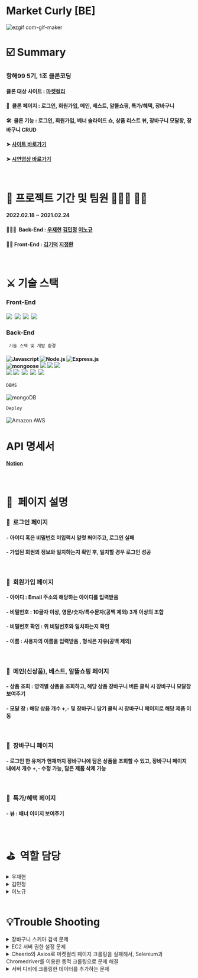 <H1>Market Curly [BE]</H1>

<!-- ![스크린샷 2022-02-23 오후 8 55 07](https://user-images.githubusercontent.com/97425158/155314401-8558d176-520b-48be-a150-2742de58a844.png) -->

![ezgif com-gif-maker](https://user-images.githubusercontent.com/97425158/155457111-d549a345-d03b-4fe5-a500-86260b682822.gif)


<H1>☑️ Summary</H1>

<H3> 항해99 5기, 1조 클론코딩 </H3>

<H4> 클론 대상 사이트 :&nbsp;<a href="https://www.kurly.com/shop/main/index.php?utm_source=1055&utm_medium=2202&utm_campaign=home_hashtag&utm_term=&gclid=Cj0KCQiA09eQBhCxARIsAAYRiymFTo_B-h_Ud0gO_bvKSG36IaBralIpgBFdb2WKsfT25LH5s8RrK-4aAm26EALw_wcB#%EB%A7%88%EC%BC%93%EC%BB%AC%EB%A6%AC&utm_content=brand" alt="#">마켓컬리</a> </H4>

<H4> 📸 &nbsp;클론 페이지 : 로그인, 회원가입, 메인, 베스트, 알뜰쇼핑, 특가/혜택, 장바구니</H4>
<H4> 🛠 &nbsp;클론 기능 : 로그인, 회원가입, 베너 슬라이드 쇼, 상품 리스트 뷰, 장바구니 모달창, 장바구니 CRUD </H4> 

<H4> ➤ <a href="https://www.naver.com" alt="클론사이트">사이트 바로가기</a> </H4>
<H4> ➤ <a href="https://www.naver.com" alt="클론사이트">시연영상 바로가기</a> </H4> </br>

<H1> 📅 프로젝트 기간 및 팀원 👨🏻‍💻 👩‍💻 </H1>

<H4> 2022.02.18 ~ 2021.02.24 </H4>

<H4> 👨‍👩‍👧 &nbsp;Back-End : <a href="https://github.com/Ausdauer1" alt="우재현">우재현</a> <a href="https://github.com/minkimhere" alt="김민정">김민정</a> <a href="https://github.com/nklee6300" alt="이노규">이노규</a> </H4>

<H4> 👨‍👦&nbsp;Front-End : <a href="https://github.com/nikemaniaa1987" alt="김기덕">김기덕</a>  <a href="https://github.com/jeonghwanJay" alt="지정환">지정환</a> </H4> </br>

<H1> ⚔️&nbsp;기술 스택 </H1>

<H3> Front-End </H3>
<!-- <H4> React &nbsp; Javascript &nbsp; Html &nbsp; Css &nbsp; S3 &nbsp; Github </H4> </br>
<H3> Back-End </H3>
<H4> Node.js &nbsp; Express &nbsp; Mysql &nbsp; MongoDB &nbsp; EC2 &nbsp; Github </H4> -->
<H4>
  <img src="https://img.shields.io/badge/react-61DAFB?style=for-the-badge&logo=react&logoColor=black">&nbsp;
  <img src="https://img.shields.io/badge/javascript-F7DF1E?style=for-the-badge&logo=javascript&logoColor=black">&nbsp;
  <img src="https://img.shields.io/badge/html5-E34F26?style=for-the-badge&logo=html5&logoColor=white">&nbsp; 
  <img src="https://img.shields.io/badge/css-1572B6?style=for-the-badge&logo=css3&logoColor=white"> 
</H4>

<H3> Back-End </H3>

` 기술 스택 및 개발 환경`
<H4>
  <img alt="Javascript" src ="https://img.shields.io/badge/JavaScript-F7DF1E.svg?&style=for-the-badge&logo=JavaScript&logoColor=black"/>
  <img alt="Node.js" src ="https://img.shields.io/badge/Node.js-339933.svg?&style=for-the-badge&logo=Node.js&logoColor=white"/>
  <img alt="Express.js" src ="https://img.shields.io/badge/express-000000.svg?&style=for-the-badge&logo=express&logoColor=white"/>
  <br>
  <img alt="mongoose" src ="https://img.shields.io/badge/mongoose-47A248.svg?&style=for-the-badge&logo=mongoose&logoColor=white"/>
  <img src ="https://img.shields.io/badge/mongoose sequence-47A248.svg?&style=for-the-badge&logo=mongoose-sequence&logoColor=mongoose-sequence"/>
  <img src ="https://img.shields.io/badge/bcrypt-003A70.svg?&style=for-the-badge&logo=bcrypt&logoColor=#003A70"/>
  <img src ="https://img.shields.io/badge/JSON Web Tokens-000000.svg?&style=for-the-badge&logo=JSON Web Tokens&logoColor=#000000"/>
  <br>
  <img src ="https://img.shields.io/badge/JOI-1071D3.svg?&style=for-the-badge&logo=JOI&logoColor=#1071D3"/>
  <img src="https://img.shields.io/badge/selenium-41454A?style=for-the-badge&logo=selenium&logoColor=white">&nbsp;
  <img src="https://img.shields.io/badge/.env-FFE005?style=for-the-badge&logo=.env&logoColor=white">&nbsp;
  <img src="https://img.shields.io/badge/cors-55C2E1?style=for-the-badge&logo=cors&logoColor=white">&nbsp;
  <img src="https://img.shields.io/badge/prettier-360D3A?style=for-the-badge&logo=prettier&logoColor=white">&nbsp;
  <br>
</H4>

`DBMS` <br>
<br>
<img alt="mongoDB" src ="https://img.shields.io/badge/mongoDB-47A248.svg?&style=for-the-badge&logo=mongoDB&logoColor=white"/>


`Deploy` <br>
<br>
<img alt="Amazon AWS" src ="https://img.shields.io/badge/Amazon AWS-232F3E.svg?&style=for-the-badge&logo=Amazon AWS&logoColor=white"/>


<H1> API 명세서 </H1>
<H4> <a href="https://www.notion.so/1-791912de3ba5498b8ba9979ac16891a9" alt="API 명세서">Notion</a> </H4> </br>

<H1> 📜&nbsp; 페이지 설명 </H1>
<H3> 📎&nbsp; 로그인 페이지 </H3>
<H4> - 아이디 혹은 비밀번호 미입력시 알럿 띄어주고, 로그인 실패 </H4>
<H4> - 가입된 회원의 정보와 일치하는지 확인 후, 일치할 경우 로그인 성공 </H4> </br>

<H3> 📎&nbsp; 회원가입 페이지 </H3>
<H4> - 아이디 : Email 주소의 해당하는 아이디를 입력받음 </H4>
<H4> - 비밀번호 : 10글자 이상, 영문/숫자/특수문자(공백 제외) 3개 이상의 조합 </H4>
<H4> - 비밀번호 확인 : 위 비밀번호와 일치하는지 확인 </H4>
<H4> - 이름 : 사용자의 이름을 입력받음 , 형식은 자유(공백 제외) </H4> </br>

<H3> 📎&nbsp; 메인(신상품), 베스트, 알뜰쇼핑 페이지 </H3>
<H4> - 상품 조회 : 영역별 상품을 조회하고, 해당 상품 장바구니 버튼 클릭 시 장바구니 모달창 보여주기</H4>
<H4> - 모달 창 : 해당 상품 개수 +,- 및 장바구니 담기 클릭 시 장바구니 페이지로 해당 제품 이동 </H4> </br>

<H3> 📎&nbsp; 장바구니 페이지 </H3>
<H4> - 로그인 한 유저가 현재까지 장바구니에 담은 상품을 조회할 수 있고, 장바구니 페이지 내에서 개수 +,- 수정 가능, 담은 제품 삭제 가능 </H4> </br>

<H3> 📎&nbsp; 특가/혜택 페이지 </H3>
<H4> - 뷰 : 배너 이미지 보여주기 </H4> </br>

<H1> ⛳️&nbsp; 역할 담당 </H1>
  
  <details>
    <summary>우재현</summary>
    <!-- summary 아래 한칸 공백 두고 내용 삽입 -->

        * [기능] Selenium으로 마켓컬리 홈페이지의 상품들을 크롤링 하여 DB에 넣어주기, 메인페이지에서 DB의 내용 카테고리에 맞게 넘겨주기
  </details>
  
  <details>
    <summary>김민정</summary>
    <!-- summary 아래 한칸 공백 두고 내용 삽입 -->
  
        * [기능] 회원관리 (이메일 중복검사, 회원가입, 로그인), 장바구니 (수량 증가, 수량 감소)
  </details>
  
  <details>
    <summary>이노규</summary>
    <!— summary 아래 한칸 공백 두고 내용 삽입 —>
  
      * [기능] 장바구니 조회, 장바구니 추가, 장바구니 수정, 장바구니 삭제
  </details>

</br>

<H1>💡Trouble Shooting</H1>    
   <details>
    <summary>장바구니 스키마 검색 문제</summary>
    <!-- summary 아래 한칸 공백 두고 내용 삽입 -->
  
      * 해당 유저의 postId만 찾아야하는데 모든 postId를 찾고 있었음. -> 해당 유저의 postId를 찾도록 변경 -> Cart.findOne({ userEmail:loginUserEmail, postId }); 
  </details>
  
  <details>
    <summary>EC2 서버 권한 설정 문제</summary>
    <!-- summary 아래 한칸 공백 두고 내용 삽입 -->
  
      * 권한 설정 config에서 주석처리가 되어있었음 -> 주석을 지워서 해결.
      * 몽고디비 주소 설정 문제 -> 프로젝트 파일에서 몽고디비 주소에 id, password를 추가해서 해결. ->'mongodb://abc:abc@localhost:27017/dbname'
  </details>
  
  <details>
    <summary> Cheerio와 Axios로 마켓컬리 페이지 크롤링을 실패해서, Selenium과 Chromedriver를 이용한 동적 크롤링으로 문제 해결</summary>
    <!-- summary 아래 한칸 공백 두고 내용 삽입 -->
  
      * Cheerio와 Axios를 이용한 마켓컬리 크롤링을 먼저 시도 하였는데, 계속해서 null값 혹은 빈 배열을 가져왔다.
      -> 그래서 다른 크롤링 방식인 Selenium을 사용했고, 성공적으로 값을 받아오게 되었다. 또한, 동적 크롤링이 가능해 여러페이지의 정보를 자동으로 가져 올 수 있게 되었다.  
  </details>

  <details>
    <summary>서버 디비에 크롤링한 데이터를 추가하는 문제</summary>
    <!-- summary 아래 한칸 공백 두고 내용 삽입 -->
  
      * 터미널에서 시도해보려고 했으나 오류 -> 프로젝트 파일에서 시도 -> 몽고디비 주소를 변경해서 해결 -> 'mongodb://abc:abc@1.12.34.5678/dbname'
  </details>

